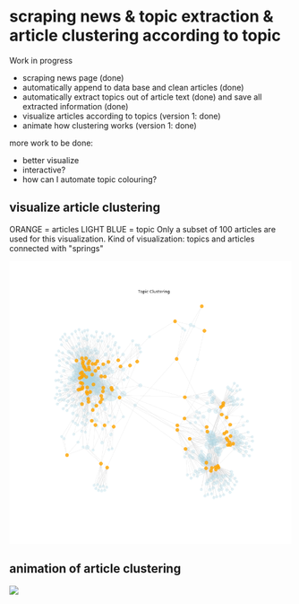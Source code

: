 scraping news & topic extraction & article clustering according to topic
================

Work in progress

- scraping news page (done)
- automatically append to data base and clean articles (done)
- automatically extract topics out of article text (done) and save all extracted information (done)
- visualize articles according to topics (version 1: done)
- animate how clustering works (version 1: done)


more work to be done:
- better visualize
- interactive?
- how can I automate topic colouring?

## visualize article clustering
ORANGE = articles
LIGHT BLUE = topic
Only a subset of 100 articles are used for this visualization.
Kind of visualization: topics and articles connected with "springs"

![](db_eda/0199_dbd.png.png)

## animation of article clustering
![](db_eda/seq_movie.gif)